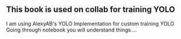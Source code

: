 ## This book is used on collab for training YOLO

I am using AlexyAB's YOLO Implementation for custom training YOLO  
Going through notebook you will understand things ...
